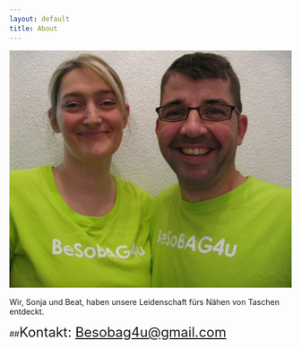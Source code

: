 ```yaml
---
layout: default
title: About
---
```




<img src="/images/selfie.jpg"/>

Wir, Sonja und Beat, haben unsere Leidenschaft fürs Nähen von Taschen entdeckt.

##<font size="5">Kontakt: Besobag4u@gmail.com</font>







